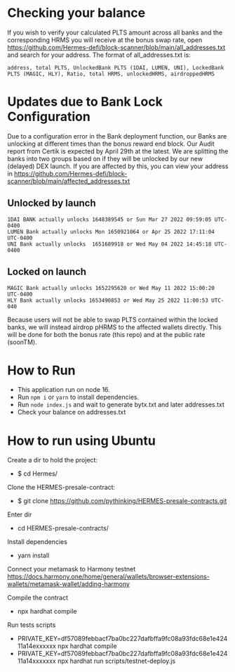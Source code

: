 # Checking your balance
If you wish to verify your calculated PLTS amount across all banks and the corresponding HRMS you will receive at the bonus swap rate, open https://github.com/Hermes-defi/block-scanner/blob/main/all_addresses.txt and search for your address.
The format of all_addresses.txt is:

`address, total PLTS, UnlockedBank PLTS (1DAI, LUMEN, UNI), LockedBank PLTS (MAGIC, HLY), Ratio, total HRMS, unlockedHRMS, airdroppedHRMS`

# Updates due to Bank Lock Configuration
Due to a configuration error in the Bank deployment function, our Banks are unlocking at different times than the bonus reward end block. Our Audit report from Certik is expected by April 29th at the latest. We are splitting the banks into two groups based on if they will be unlocked by our new (delayed) DEX launch. If you are affected by this, you can view your address in https://github.com/Hermes-defi/block-scanner/blob/main/affected_addresses.txt

## Unlocked by launch
```
1DAI BANK actually unlocks 1648389545 or Sun Mar 27 2022 09:59:05 UTC-0400
LUMEN Bank actually unlocks Mon 1650921064 or Apr 25 2022 17:11:04 UTC-0400
UNI Bank actually unlocks  1651689918 or Wed May 04 2022 14:45:18 UTC-0400
```
## Locked on launch
```
MAGIC Bank actually unlocks 1652295620 or Wed May 11 2022 15:00:20 UTC-0400
HLY Bank actually unlocks 1653490853 or Wed May 25 2022 11:00:53 UTC-040
```
Because users will not be able to swap PLTS contained within the locked banks, we will instead airdrop pHRMS to the affected wallets directly. This will be done for both the bonus rate (this repo) and at the public rate (soonTM).

# How to Run

- This application run on node 16.
- Run `npm i` or `yarn` to install dependencies.
- Run `node index.js` and wait to generate bytx.txt and later addresses.txt
- Check your balance on addresses.txt

# How to run using Ubuntu

Create a dir to hold the project:
 - $ cd Hermes/

Clone the HERMES-presale-contract:
 - $ git clone https://github.com/pythinking/HERMES-presale-contracts.git

Enter dir
 - cd HERMES-presale-contracts/

Install dependencies
 - yarn install

Connect your metamask to Harmony testnet
https://docs.harmony.one/home/general/wallets/browser-extensions-wallets/metamask-wallet/adding-harmony



Compile the contract
 - npx hardhat compile

Run tests scripts

 - PRIVATE_KEY=df57089febbacf7ba0bc227dafbffa9fc08a93fdc68e1e42411a14exxxxxx npx hardhat compile
 - PRIVATE_KEY=df57089febbacf7ba0bc227dafbffa9fc08a93fdc68e1e42411a14xxxxxxx npx hardhat run scripts/testnet-deploy.js 

